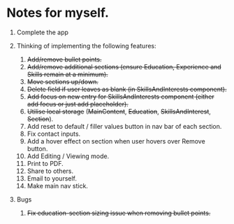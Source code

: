 # Notes for myself.

1. Complete the app
2. Thinking of implementing the following features:

   1. ~~Add/remove bullet points.~~
   2. ~~Add/remove additional sections (ensure Education, Experience and Skills remain at a minimum).~~
   3. ~~Move sections up/down.~~
   4. ~~Delete field if user leaves as blank (in SkillsAndInterests component).~~
   5. ~~Add focus on new entry for SkillsAndInterests component (either add focus or just add placeholder).~~
   6. ~~Utilise local storage~~ (~~MainContent~~, ~~Education~~, ~~SkillsAndInterest~~, ~~Section~~).
   7. Add reset to default / filler values button in nav bar of each section.
   8. Fix contact inputs.
   9. Add a hover effect on section when user hovers over Remove button.
   10. Add Editing / Viewing mode.
   11. Print to PDF.
   12. Share to others.
   13. Email to yourself.
   14. Make main nav stick.

3. Bugs
   1. ~~Fix education-section sizing issue when removing bullet points.~~
